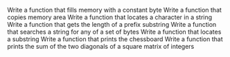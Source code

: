 Write a function that fills memory with a constant byte
Write a function that copies memory area
Write a function that locates a character in a string
Write a function that gets the length of a prefix substring
Write a function that searches a string for any of a set of bytes
Write a function that locates a substring
Write a function that prints the chessboard
Write a function that prints the sum of the two diagonals of a square matrix of integers

